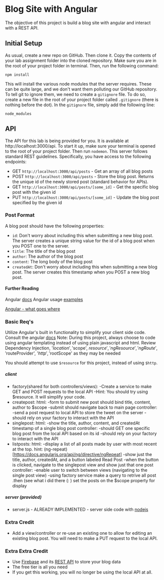 # Blog Site with Angular
The objective of this project is build a blog site with angular and interact with a REST API.

## Initial Setup
As usual, create a new repo on GitHub. Then clone it. Copy the contents of your lab assignment folder into the cloned repository. Make sure you are in the root of your project folder in terminal. Then, run the following command:
```
npm install
```
This will install the various node modules that the server requires. These can be quite large, and we don't want them polluting our GitHub repository. To tell git to ignore them, we need to create a `gitignore` file. To do so, create a new file in the root of your project folder called `.gitignore` (there is nothing before the dot). In the `gitignore` file, simply add the following line:
```
node_modules
```

## API
The API for this lab is being provided for you. It is available at http://localhost:3000/api. To start it up, make sure your terminal 
is opened to the root of your project folder. Then run `nodemon`. This server follows standard REST guidelines. Specifically, 
you have access to the following endpoints:
* GET `http://localhost:3000/api/posts` - Get an array of all blog posts
* POST `http://localhost:3000/api/posts` - Store the blog post. Returns the unique id of the newly stored post (standard behavior for APIs).
* GET `http://localhost:3000/api/posts/[some_id]` - Get the specific blog post with the given id
* PUT `http://localhost:3000/api/posts/[some_id]` - Update the blog post specified by the given id

### Post Format
A blog post should have the following properties:
* `id`: Don't worry about including this when submitting a new blog post. The server creates a unique string value for the id of a blog post when you POST one to the server.
* `title`: The title of the blog post
* `author`: The author of the blog post
* `content`: The long body of the blog post
* `createdAt`: Don't worry about including this when submitting a new blog post. The server creates this timestamp when you POST a new blog post.

#### Further Reading
Angular [docs](https://docs.angularjs.org/api/ng)
Angular usage [examples](https://github.com/curran/screencasts/tree/gh-pages/introToAngular)

[Angular - what goes where](http://demisx.github.io/angularjs/2014/09/14/angular-what-goes-where.html)

### Basic Req's
Utilize Angular's built in functionality to simplify your client side code. Consult the angular [docs](https://docs.angularjs.org/guide/introduction)
Note: During this project, always choose to code using angular templating instead of using plain javascript and html. Review Dependency Injection, '$location','$scope', $resource', 'ngResource', 'ngRoute', '$routeProvider', '$http', '$rootScope' as they may be needed

You should attempt to use `$resource` for this project, instead of using `$http`.

##### client

* factory(shared for both controllers/views):
		-Create a service to make GET and POST requests to the local API
		-Hint: You should try using $resource. It will simplify your code.
* createpost:
	html:
		-form to submit new post should bind title, content, author to $scope
		-submit should navigate back to main page
	controller:
		-send a post request to local API to store the tweet on the server
        -should rely on your factory to interact with the API
* singlepost:
    html:
        -show the title, author, content, and createdAt timestamp of a single blog post
    controller:
        -should GET one specific blog post from the local API based on its id
        -should rely on your factory to interact with the API
* listposts:
	html:
		-display a list of all posts made by user with most recent at the top.
		hint: (ng-repeat)[https://docs.angularjs.org/api/ng/directive/ngRepeat]
        -show just the title, author, createdAt, and a button labeled Read Post
        -when the button is clicked, navigate to the singlepost view and show just that one post
	controller:
		-enable user to switch between views (navigating to the single post view)
		-using factory service make a query to retrive all post .then (see what i did there (: ) set the posts on the 
            $scope property for display

##### server (provided)
* server.js - ALREADY IMPLEMENTED - server side code with [nodejs](https://nodejs.org/en/docs/)

### Extra Credit
* Add a view/controller or re-use an existing one to allow for editing an existing blog post. You will need to make a PUT request to the local API.

### Extra Extra Credit
* Use [Firebase](https://www.firebase.com) and its [REST API](https://www.firebase.com/docs/rest/guide/) to store your blog data
* The free tier is all you need
* If you get this working, you will no longer be using the local API at all.
